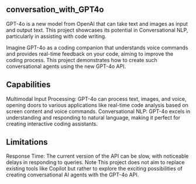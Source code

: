 ## conversation_with_GPT4o
GPT-4o is a new model from OpenAI that can take text and images as input and output text. This project showcases its potential in Conversational NLP, particularly in assisting with code writing.

Imagine GPT-4o as a coding companion that understands voice commands and provides real-time feedback on your code, aiming to improve the coding process. This project demonstrates how to create such conversational agents using the new GPT-4o API.

## Capabilities
Multimodal Input Processing: GPT-4o can process text, images, and voice, opening doors to various applications like real-time code analysis based on screen content and voice commands.
Conversational NLP: GPT-4o excels in understanding and responding to natural language, making it perfect for creating interactive coding assistants.

## Limitations
Response Time: The current version of the API can be slow, with noticeable delays in responding to queries.
Note
This project does not aim to replace existing tools like Copilot but rather to explore the exciting possibilities of creating conversational AI agents with the GPT-4o API.
